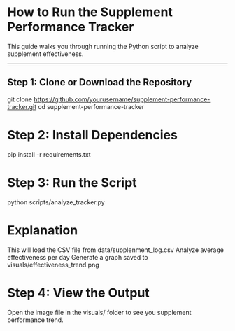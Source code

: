 # How to Run the Supplement Performance Tracker

This guide walks you through running the Python script to analyze supplement effectiveness.

---

## Step 1: Clone or Download the Repository
git clone https://github.com/yourusername/supplement-performance-tracker.git
cd supplement-performance-tracker

# Step 2: Install Dependencies
pip install -r requirements.txt

# Step 3: Run the Script
python scripts/analyze_tracker.py

# Explanation
 This will load the CSV file from data/supplenment_log.csv
 Analyze average effectiveness per day
 Generate a graph saved to visuals/effectiveness_trend.png

 # Step 4: View the Output
 Open the image file in the visuals/ folder to see you supplement performance trend.
